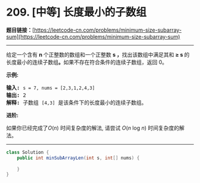 # 209. [中等] 长度最小的子数组

**题目链接：**[https://leetcode-cn.com/problems/minimum-size-subarray-sum](https://leetcode-cn.com/problems/minimum-size-subarray-sum)

---

<div class="content__1Y2H">
 <div class="notranslate">
  <p>给定一个含有&nbsp;<strong>n&nbsp;</strong>个正整数的数组和一个正整数&nbsp;<strong>s ，</strong>找出该数组中满足其和<strong> ≥ s </strong>的长度最小的连续子数组<strong>。</strong>如果不存在符合条件的连续子数组，返回 0。</p> 
  <p><strong>示例:&nbsp;</strong></p> 
  <pre class="language-text"><strong>输入:</strong> <code>s = 7, nums = [2,3,1,2,4,3]</code>
<strong>输出:</strong> 2
<strong>解释: </strong>子数组&nbsp;<code>[4,3]</code>&nbsp;是该条件下的长度最小的连续子数组。
</pre> 
  <p><strong>进阶:</strong></p> 
  <p>如果你已经完成了<em>O</em>(<em>n</em>) 时间复杂度的解法, 请尝试&nbsp;<em>O</em>(<em>n</em> log <em>n</em>) 时间复杂度的解法。</p> 
 </div>
</div>

---

```java
class Solution {
    public int minSubArrayLen(int s, int[] nums) {
        
    }
}
```